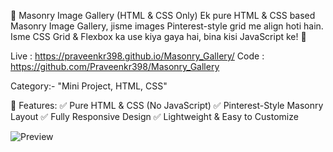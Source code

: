 📌 Masonry Image Gallery (HTML & CSS Only)
Ek pure HTML & CSS based Masonry Image Gallery, jisme images Pinterest-style grid me align hoti hain. Isme CSS Grid & Flexbox ka use kiya gaya hai, bina kisi JavaScript ke! 🚀

Live : https://praveenkr398.github.io/Masonry_Gallery/
Code : https://github.com/Praveenkr398/Masonry_Gallery


Category:- "Mini Project, HTML, CSS"


🎨 Features:
✅ Pure HTML & CSS (No JavaScript)
✅ Pinterest-Style Masonry Layout
✅ Fully Responsive Design
✅ Lightweight & Easy to Customize


![Preview](https://github.com/user-attachments/assets/9e1116eb-64d2-491d-a3c7-17ed79fd8409)
